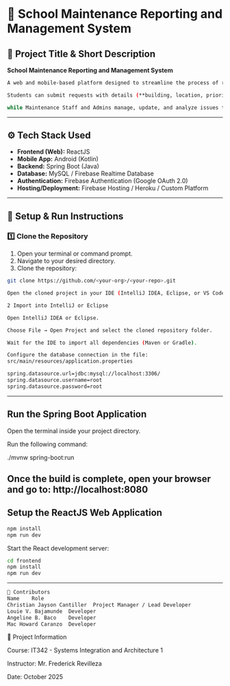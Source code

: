 # 🏫 School Maintenance Reporting and Management System

## 📘 Project Title & Short Description

**School Maintenance Reporting and Management System**

```bash
A web and mobile-based platform designed to streamline the process of reporting, tracking, and resolving maintenance issues within the school campus.  

Students can submit requests with details (**building, location, priority, photo**), 

while Maintenance Staff and Admins manage, update, and analyze issues through dashboards and reports.
```
---

## ⚙️ Tech Stack Used

- **Frontend (Web):** ReactJS  
- **Mobile App:** Android (Kotlin)  
- **Backend:** Spring Boot (Java)  
- **Database:** MySQL / Firebase Realtime Database  
- **Authentication:** Firebase Authentication (Google OAuth 2.0)  
- **Hosting/Deployment:** Firebase Hosting / Heroku / Custom Platform  

---

## 🧰 Setup & Run Instructions

### 1️⃣ Clone the Repository

1. Open your terminal or command prompt.  
2. Navigate to your desired directory.  
3. Clone the repository:

```bash
git clone https://github.com/<your-org>/<your-repo>.git

Open the cloned project in your IDE (IntelliJ IDEA, Eclipse, or VS Code).

2️ Import into IntelliJ or Eclipse

Open IntelliJ IDEA or Eclipse.

Choose File → Open Project and select the cloned repository folder.

Wait for the IDE to import all dependencies (Maven or Gradle).

Configure the database connection in the file:
src/main/resources/application.properties

spring.datasource.url=jdbc:mysql://localhost:3306/
spring.datasource.username=root
spring.datasource.password=root
```
---


## Run the Spring Boot Application

Open the terminal inside your project directory.

Run the following command:

./mvnw spring-boot:run


Once the build is complete, open your browser and go to:
http://localhost:8080
---
## Setup the ReactJS Web Application
```bash
npm install
npm run dev
```

Start the React development server:
```bash
cd frontend
npm install
npm run dev
```

---
```bash
👥 Contributors
Name	Role
Christian Jayson Cantiller	Project Manager / Lead Developer
Louie V. Bajamunde	Developer
Angeline B. Baco	Developer
Mac Howard Caranzo	Developer
```


📅 Project Information

Course: IT342 - Systems Integration and Architecture 1

Instructor: Mr. Frederick Revilleza

Date: October 2025
